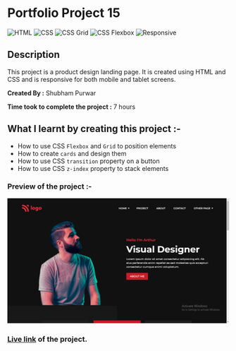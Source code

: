 # Portfolio Project 15

![HTML](https://img.shields.io/badge/-HTML-red)
![CSS](https://img.shields.io/badge/-CSS-brightgreen)
![CSS Grid](https://img.shields.io/badge/-CSS%20Grid-orange)
![CSS Flexbox](https://img.shields.io/badge/CSS%20Flexbox-blue)
![Responsive](https://img.shields.io/badge/-Responsive-blueviolet)

## Description

This project is a product design landing page. It is created using HTML and CSS and is responsive for both mobile and tablet screens.

**Created By :** Shubham Purwar

**Time took to complete the project :** 7 hours

## What I learnt by creating this project :-

- How to use CSS `Flexbox` and `Grid` to position elements
- How to create `cards` and design them
- How to use CSS `transition` property on a button
- How to use CSS `z-index` property to stack elements

### Preview of the project :-

![preview](<./previews/Screenshot%20(137).png>)

### [Live link](https://portfolio-project-15.vercel.app/) of the project.
